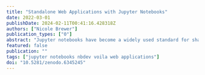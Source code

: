 ```yaml
---
title: "Standalone Web Applications with Jupyter Notebooks"
date: 2022-03-01
publishDate: 2024-02-11T00:41:16.428318Z
authors: ["Nicole Brewer"]
publication_types: ["0"]
abstract: "Jupyter notebooks have become a widely used standard for sharing modest data workflows. In this month's community call, we will talk about how people extend notebooks beyond the standard uses. What creative ways have you come up with to get most of your notebooks? How far can you go before needing a different technology stack? Join us to share your experiences! Nicole Brewer will kick things off with a quick introduction to using notebooks to deploy standalone web applications. She will discuss how she uses JupyterLab + nbdev to approximate an IDE and hidden advantages that manifest when developing widget-based apps in that environment. Learn about how this approach makes the codebase more modular, reusable, readable, and inheritable by the research labs that use them."
featured: false
publication: ""
tags: ["jupyter notebooks nbdev voila web applications"]
doi: "10.5281/zenodo.6345245"
---
```


